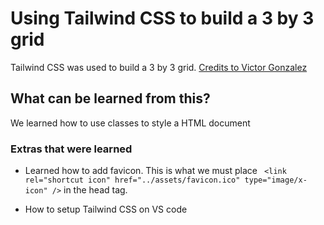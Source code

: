 # Using Tailwind CSS to build a 3 by 3 grid

Tailwind CSS was used to build a 3 by 3 grid. [Credits to Victor Gonzalez](https://scrimba.com/learn/tailwind)

## What can be learned from this?

We learned how to use classes to style a HTML document

### Extras that were learned
- Learned how to add favicon. This is what we must place
` <link rel="shortcut icon" href="../assets/favicon.ico" type="image/x-icon" />` in the head tag.

- How to setup Tailwind CSS on VS code




